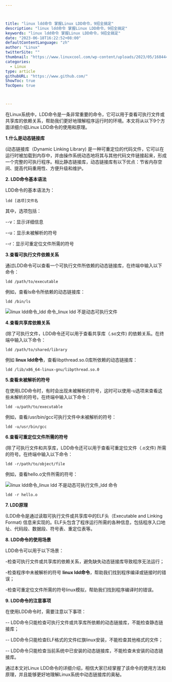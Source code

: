 ```yaml
---



title: "linux ldd命令 掌握Linux LDD命令，9招全搞定"
description: "linux ldd命令 掌握Linux LDD命令，9招全搞定"
keywords: "linux ldd命令 掌握Linux LDD命令，9招全搞定"
date: "2023-06-18T16:22:52+08:00"
defaultContentLanguage: "zh"
author: "Linux"
twitterSite: ""
thumbnail: "https://www.linuxcool.com/wp-content/uploads/2023/05/1684440379439_1.gif"
categories:
  - Linux
type: article
githubURL: "https://www.github.com/"
ShowToc: true
TocOpen: true



---
```


在Linux系统中，LDD命令是一条非常重要的命令，它可以用于查看可执行文件或共享库的依赖关系，帮助我们更好地理解程序运行时的环境。本文将从以下9个方面详细介绍Linux LDD命令的使用和原理。

**1.什么是动态链接库**

(动态链接库（Dynamic Linking Library) 是一种可重定位的代码文件，它可以在运行时被加载到内存中，并由操作系统动态地将其与其他代码文件链接起来，形成一个完整的可执行程序。相比静态链接库，动态链接库有以下优点：节省内存空间、提高代码重用性、方便升级和维护。

**2. LDD命令基本语法**

LDD命令的基本语法为：

```
ldd [选项]文件名
```

其中，选项包括：

--v：显示详细信息

--u：显示未被解析的符号

--r：显示可重定位文件所需的符号

**3.查看可执行文件依赖关系**

通过LDD命令可以查看一个可执行文件所依赖的动态链接库，在终端中输入以下命令：

```
ldd /path/to/executable
```

例如，查看ls命令所依赖的动态链接库：

```
ldd /bin/ls
```

![linux ldd命令_ldd 命令_linux ldd 不是动态可执行文件](https://www.linuxcool.com/wp-content/uploads/2023/05/1684440379439_1.gif)

**4.查看共享库依赖关系**

(除了可执行文件，LDD命令还可以用于查看共享库（.so文件) 的依赖关系。在终端中输入以下命令：

```
ldd /path/to/shared/library
```

例如 **linux ldd命令**，查看libpthread.so.0库所依赖的动态链接库：

```
ldd /lib/x86_64-linux-gnu/libpthread.so.0
```

**5.查看未被解析的符号**

在使用LDD命令时，有时会出现未被解析的符号，这时可以使用-u选项来查看这些未解析的符号。在终端中输入以下命令：

```
ldd -u/path/to/executable
```

例如，查看/usr/bin/gcc可执行文件中未被解析的符号：

```
ldd -u/usr/bin/gcc
```

**6.查看可重定位文件所需的符号**

(除了可执行文件和共享库，LDD命令还可以用于查看可重定位文件（.o文件) 所需的符号。在终端中输入以下命令：

```
ldd -r/path/to/object/file
```

例如，查看hello.o文件所需的符号：

![linux ldd命令_linux ldd 不是动态可执行文件_ldd 命令](https://www.linuxcool.com/wp-content/uploads/2023/05/1684440379439_3.gif)

```
ldd -r hello.o
```

**7. LDD原理**

(LDD命令是通过读取可执行文件或共享库中的ELF头（Executable and Linking Format) 信息来实现的。ELF头包含了程序运行所需的各种信息，包括程序入口地址、代码段、数据段、符号表、重定位表等。

**8. LDD命令的使用场景**

LDD命令可以用于以下场景：

-检查可执行文件或共享库的依赖关系，避免缺失动态链接库导致程序无法运行；

-检查程序中未被解析的符号 **linux ldd命令**，帮助我们找到程序编译或链接时的错误；

-检查可重定位文件所需的符号linux模拟，帮助我们找到程序编译时的错误。

**9. LDD命令的注意事项**

在使用LDD命令时，需要注意以下事项：

-- LDD命令只能检查可执行文件或共享库所依赖的动态链接库，不能检查静态链接库；

-- LDD命令只能检查ELF格式的文件红旗linux安装，不能检查其他格式的文件；

-- LDD命令只能检查当前系统中已安装的动态链接库，不能检查未安装的动态链接库。

通过本文对Linux LDD命令的详细介绍，相信大家已经掌握了该命令的使用方法和原理，并且能够更好地理解Linux系统中动态链接库的奥秘。